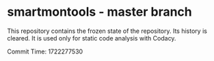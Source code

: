 # smartmontools - master branch

This repository contains the frozen state of the repository.
Its history is cleared. It is used only for static code
analysis with Codacy.

Commit Time: 1722277530